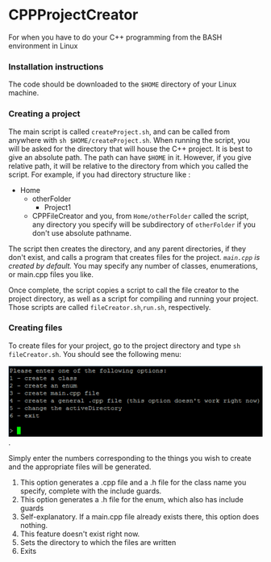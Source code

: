 # CPPProjectCreator
For when you have to do your C++ programming from the BASH environment in Linux
### Installation instructions
The code should be downloaded to the `$HOME` directory of your Linux machine.
### Creating a project
The main script is called `createProject.sh`, and can be called from anywhere with `sh $HOME/createProject.sh`. When running the script, you will be asked for the directory that will house the C++ project. It is best to give an absolute path. The path can have `$HOME` in it. However, if you give relative path, it will be relative to the directory from which you called the script. For example, if you had directory structure like :
* Home
  * otherFolder
    * Project1
  * CPPFileCreator
and you, from `Home/otherFolder` called the script, any directory you specify will be subdirectory of `otherFolder` if you don't use absolute pathname.

The script then creates the directory, and any parent directories, if they don't exist, and calls a program that creates files for the project. *`main.cpp` is created by default.* You may specify any number of classes, enumerations, or main.cpp files you like. 

Once complete, the script copies a script to call the file creator to the project directory, as well as a script for compiling and running your project. Those scripts are called `fileCreator.sh`,`run.sh`, respectively.
### Creating files
To create files for your project, go to the project directory and type `sh fileCreator.sh`. You should see the following menu: 

![File creator menu](/image.png).

Simply enter the numbers corresponding to the things you wish to create and the appropriate files will be generated.

1. This option generates a .cpp file and a .h file for the class name you specify, complete with the include guards.
2. This option generates a .h file for the enum, which also has include guards
3. Self-explanatory. If a main.cpp file already exists there, this option does nothing.
4. This feature doesn't exist right now.
5. Sets the directory to which the files are written
6. Exits
